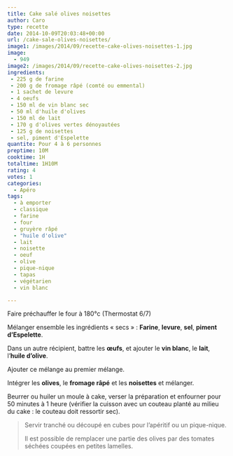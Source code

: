 ```yaml
---
title: Cake salé olives noisettes
author: Caro
type: recette
date: 2014-10-09T20:03:48+00:00
url: /cake-sale-olives-noisettes/
image1: /images/2014/09/recette-cake-olives-noisettes-1.jpg
image:
  - 949
image2: /images/2014/09/recette-cake-olives-noisettes-2.jpg
ingredients:
 - 225 g de farine
 - 200 g de fromage râpé (comté ou emmental)
 - 1 sachet de levure
 - 4 oeufs
 - 150 ml de vin blanc sec
 - 50 ml d'huile d'olives
 - 150 ml de lait
 - 170 g d'olives vertes dénoyautées
 - 125 g de noisettes
 - sel, piment d'Espelette
quantite: Pour 4 à 6 personnes
preptime: 10M
cooktime: 1H
totaltime: 1H10M
rating: 4
votes: 1
categories:
  - Apéro
tags:
  - à emporter
  - classique
  - farine
  - four
  - gruyère râpé
  - "huile d'olive"
  - lait
  - noisette
  - oeuf
  - olive
  - pique-nique
  - tapas
  - végétarien
  - vin blanc

---
```

Faire préchauffer le four à 180°c (Thermostat 6/7)

Mélanger ensemble les ingrédients « secs » : **Farine**, **levure**, **sel**, **piment d&rsquo;Espelette**.

Dans un autre récipient, battre les **œufs**, et ajouter le **vin blanc**, le **lait**, l&rsquo;**huile d&rsquo;olive**.

Ajouter ce mélange au premier mélange.

Intégrer les **olives**, le **fromage râpé** et les **noisettes** et mélanger.

Beurrer ou huiler un moule à cake, verser la préparation et enfourner pour 50 minutes à 1 heure (vérifier la cuisson avec un couteau planté au milieu du cake : le couteau doit ressortir sec).

> Servir tranché ou découpé en cubes pour l&rsquo;apéritif ou un pique-nique.
>
> Il est possible de remplacer une partie des olives par des tomates séchées coupées en petites lamelles.

